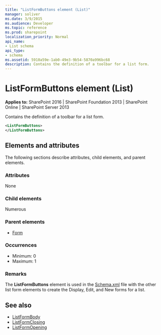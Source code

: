 ```yaml
---
title: "ListFormButtons element (List)"
manager: soliver
ms.date: 3/9/2015
ms.audience: Developer
ms.topic: reference
ms.prod: sharepoint
localization_priority: Normal
api_name:
- List schema
api_type:
- schema
ms.assetid: 5910a59e-1ab0-49e3-9b54-5870a996bc68
description: Contains the definition of a toolbar for a list form.
---
```


# ListFormButtons element (List)

**Applies to:** SharePoint 2016 | SharePoint Foundation 2013 | SharePoint Online | SharePoint Server 2013
  
Contains the definition of a toolbar for a list form.
  
```XML
<ListFormButtons>
</ListFormButtons>
```

## Elements and attributes

The following sections describe attributes, child elements, and parent elements.

### Attributes

None
   
### Child elements

Numerous 
   
### Parent elements

- [Form](form-element-list.md)
   
### Occurrences

- Minimum: 0
- Maximum: 1 
   
### Remarks

The **ListFormButtons** element is used in the [Schema.xml](https://msdn.microsoft.com/library/c2f01064-80d8-47ee-b602-ecf4c480ac56%28Office.15%29.aspx) file with the other list form elements to create the Display, Edit, and New forms for a list. 
  
## See also

- [ListFormBody](listformbody-element-list.md)  
- [ListFormClosing](listformclosing-element-list.md)  
- [ListFormOpening](listformopening-element-list.md)

